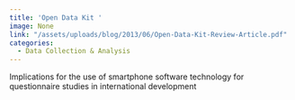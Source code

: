```yaml
---
title: 'Open Data Kit '
image: None
link: "/assets/uploads/blog/2013/06/Open-Data-Kit-Review-Article.pdf"
categories:
  - Data Collection & Analysis
---
```


 Implications for the use of smartphone software technology for questionnaire studies in international development
